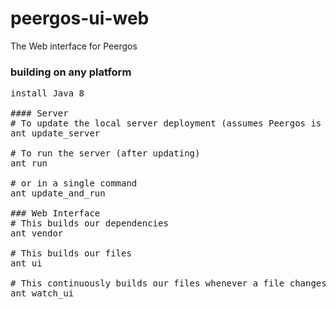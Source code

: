 # peergos-ui-web
The Web interface for Peergos

### building on any platform

<pre>
install Java 8

#### Server
# To update the local server deployment (assumes Peergos is in ../Peergos)
ant update_server

# To run the server (after updating)
ant run

# or in a single command
ant update_and_run

### Web Interface
# This builds our dependencies
ant vendor

# This builds our files
ant ui

# This continuously builds our files whenever a file changes or is added
ant watch_ui



</pre>
